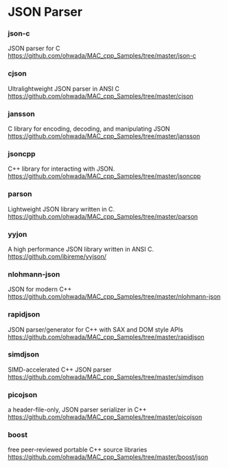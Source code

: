 JSON Parser
===============


### json-c
JSON parser for C <br/>
https://github.com/ohwada/MAC_cpp_Samples/tree/master/json-c <br/>

### cjson
Ultralightweight JSON parser in ANSI C <br/>
https://github.com/ohwada/MAC_cpp_Samples/tree/master/cjson <br/>

### jansson
C library for encoding, decoding, and manipulating JSON <br/>
https://github.com/ohwada/MAC_cpp_Samples/tree/master/jansson <br/>

### jsoncpp
C++ library for interacting with JSON. <br/>
https://github.com/ohwada/MAC_cpp_Samples/tree/master/jsoncpp <br/>

### parson
Lightweight JSON library written in C. <br/>
https://github.com/ohwada/MAC_cpp_Samples/tree/master/parson <br/>

### yyjon
A high performance JSON library written in ANSI C.  <br/>
https://github.com/ibireme/yyjson/ <br/>

### nlohmann-json
JSON for modern C++ <br/>
https://github.com/ohwada/MAC_cpp_Samples/tree/master/nlohmann-json <br/>

### rapidjson
JSON parser/generator for C++ with SAX and DOM style APIs  <br/>
https://github.com/ohwada/MAC_cpp_Samples/tree/master/rapidjson <br/>

### simdjson
SIMD-accelerated C++ JSON parser <br/>
https://github.com/ohwada/MAC_cpp_Samples/tree/master/simdjson <br/>

### picojson
a header-file-only, JSON parser serializer in C++ <br/>
https://github.com/ohwada/MAC_cpp_Samples/tree/master/picojson <br/>

### boost
free peer-reviewed portable C++ source libraries
https://github.com/ohwada/MAC_cpp_Samples/tree/master/boost/json



